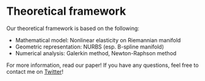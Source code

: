 # Theoretical framework

Our theoretical framework is based on the following:

* Mathematical model: Nonlinear elasticity on Riemannian manifold
* Geometric representation: NURBS (esp. B-spline manifold)
* Numerical analysis: Galerkin method, Newton-Raphson method

For more information, read our paper!
If you have any questions, feel free to contact me on [Twitter](https://twitter.com/Hyrodium)!
